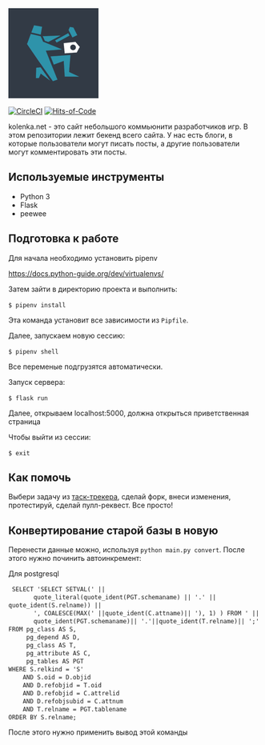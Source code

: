 <img src="logo.png"/>

[![CircleCI](https://circleci.com/gh/NaKolenke/kolenka-backend.svg?style=shield)](https://circleci.com/gh/NaKolenke/kolenka-backend)
[![Hits-of-Code](https://hitsofcode.com/github/NaKolenke/kolenka-backend)](https://hitsofcode.com/view/github/NaKolenke/kolenka-backend)

kolenka.net - это сайт небольшого коммьюнити разработчиков игр. В этом репозитории лежит бекенд всего сайта. У нас есть блоги, в которые пользователи могут писать посты, а другие пользователи могут комментировать эти посты.

## Используемые инструменты

* Python 3
* Flask
* peewee

## Подготовка к работе

Для начала необходимо установить pipenv

https://docs.python-guide.org/dev/virtualenvs/

Затем зайти в директорию проекта и выполнить:

`$ pipenv install`

Эта команда установит все зависимости из `Pipfile`.

Далее, запускаем новую сессию:

`$ pipenv shell`

Все переменые подгрузятся автоматически.

Запуск сервера:

`$ flask run`

Далее, открываем localhost:5000, должна открыться приветственная страница

Чтобы выйти из сессии:

`$ exit`

## Как помочь

Выбери задачу из [таск-трекера](https://github.com/NaKolenke/kolenka-doc/projects/1), сделай форк, внеси изменения, протестируй, сделай пулл-реквест. Все просто!


## Конвертирование старой базы в новую

Перенести данные можно, используя `python main.py convert`. После этого нужно починить автоинкремент:

Для postgresql

```
 SELECT 'SELECT SETVAL(' ||
       quote_literal(quote_ident(PGT.schemaname) || '.' || quote_ident(S.relname)) ||
       ', COALESCE(MAX(' ||quote_ident(C.attname)|| '), 1) ) FROM ' ||
       quote_ident(PGT.schemaname)|| '.'||quote_ident(T.relname)|| ';'
FROM pg_class AS S,
     pg_depend AS D,
     pg_class AS T,
     pg_attribute AS C,
     pg_tables AS PGT
WHERE S.relkind = 'S'
    AND S.oid = D.objid
    AND D.refobjid = T.oid
    AND D.refobjid = C.attrelid
    AND D.refobjsubid = C.attnum
    AND T.relname = PGT.tablename
ORDER BY S.relname;
```

После этого нужно применить вывод этой команды
